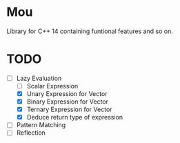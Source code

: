 # Mou
Library for C++ 14 containing funtional features and so on.

# TODO
- [ ] Lazy Evaluation
    - [ ] Scalar Expression
    - [x] Unary Expression for Vector
    - [x] Binary Expression for Vector
    - [x] Ternary Expression for Vector
    - [x] Deduce return type of expression
- [ ] Pattern Matching
- [ ] Reflection
